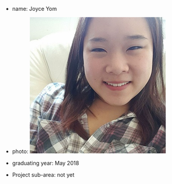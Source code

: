 * name: Joyce Yom 

* photo: ![JY](/selfie.JPG)

* graduating year: May 2018 

* Project sub-area: not yet 
